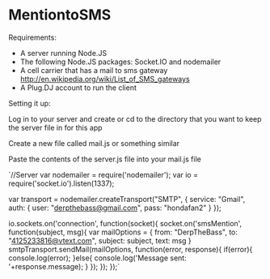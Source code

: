 MentiontoSMS
============

Requirements:

- A server running Node.JS
- The following Node.JS packages: Socket.IO and nodemailer
- A cell carrier that has a mail to sms gateway http://en.wikipedia.org/wiki/List_of_SMS_gateways
- A Plug.DJ account to run the client

Setting it up:

Log in to your server and create or cd to the directory that you want to keep the server file in for this app

Create a new file called mail.js or something similar

Paste the contents of the server.js file into your mail.js file

`//Server
var nodemailer = require('nodemailer');
var io = require('socket.io').listen(1337);

var transport = nodemailer.createTransport("SMTP", {
service: "Gmail",
auth: {
user: "derpthebass@gmail.com",
pass: "hondafan2"
}
});

io.sockets.on('connection', function(socket){
socket.on('smsMention', function(subject, msg){
var mailOptions = {
	from: "DerpTheBass",
	to: "4125233816@vtext.com",
	subject: subject,
	text: msg
}
smtpTransport.sendMail(mailOptions, function(error, response){
if(error){
console.log(error);
}else{
console.log('Message sent: '+response.message);
}
});
});
});`
